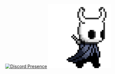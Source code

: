 [![Discord Presence](https://lanyard-profile-readme.vercel.app/api/987429031085498369)](https://discord.com/users/987429031085498369) 
  <img src="https://raw.githubusercontent.com/TanZng/TanZng/master/assets/hollor_knight3.gif" width="200"/>




